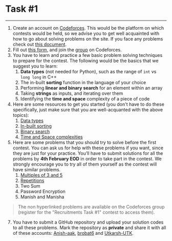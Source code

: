 # Task #1

****

1. Create an account on [Codeforces](codeforces.com). This would be the platform on which contests would be held, so we advise you to get well acquainted with how to go about solving problems on the site. If you face any problems check out [this document](https://docs.google.com/document/d/184ovYEc0jZ4mx2UeBI8VtPD1KaKkPH-U1vFXVW1yxus/).
2. Fill out [this form](https://forms.gle/hFoTqptioqCUtf8bA), and join the [group](https://codeforces.com/group/d7S7vmPWmS/contests) on Codeforces.
3. You have to learn and practice a few basic problem solving techniques to prepare for the contest. The following would be the basics that we suggest you to learn:
   1. **Data types** (not needed for Python), such as the range of ```int``` vs ```long long``` in C++
   2. The in-built **sorting** function in the language of your choice
   3. Performing **linear and binary search** for an element within an array
   4. Taking **strings** as inputs, and iterating over them
   5. Identifying the **time and space** complexity of a piece of code
4. Here are some resources to get you started (you don't have to do these specifically, just make sure that you are well-acquanted with the above topics):
   1. [Data types](https://usaco.guide/general/data-types?lang=cpp)
   2. [In-built sorting](https://www.geeksforgeeks.org/know-sorting-algorithm-set-1-sorting-weapons-used-programming-languages/)
   3. [Binary search](https://www.geeksforgeeks.org/binary-search/)
   4. [Time and Space complexities](https://www.youtube.com/watch?v=9TlHvipP5yA&t=2s)
5. Here are some problems that you should try to solve before the first contest. You can ask us for help with these problems if you want, since they are just for your practice. You’ll have to submit solutions for all the problems by **4th February EOD** in order to take part in the contest. We strongly encourage you to try all of them yourself as the contest will have similar problems.
   1. [Multiples of 3 and 5](https://www.hackerrank.com/contests/projecteuler/challenges/euler001/problem)
   2. [Repetitions](https://cses.fi/problemset/task/1069)
   3. Two Sum
   4. Password Encryption
   5. Manish and Manisha
> The non hyperlinked problems are available on the Codeforces group (register for the "Recruitments Task #1" contest to access them).
7. You have to submit a GitHub repository and upload your solution codes to all these problems. Mark the repository as **private** and share it with all of these accounts: [Anish-aak](https://github.com/Anish-aak), [brobat6](https://github.com/brobat6) and [Utkarsh-UTK](https://github.com/Utkarsh-UTK).
